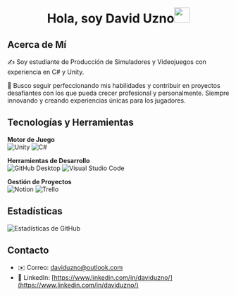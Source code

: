 <h1 align="center">Hola, soy David Uzno<img src="https://media.giphy.com/media/hvRJCLFzcasrR4ia7z/giphy.gif" width="35"></h1>

## Acerca de Mí
✍️ Soy estudiante de Producción de Simuladores y Videojuegos con experiencia en C# y Unity.

🎯 Busco seguir perfeccionando mis habilidades y contribuir en proyectos desafiantes con los que pueda crecer profesional y personalmente. Siempre innovando y creando experiencias únicas para los jugadores.

## Tecnologías y Herramientas
**Motor de Juego**<br>
![Unity](https://img.shields.io/badge/Unity-black?logo=unity&style=for-the-badge)
![C#](https://img.shields.io/badge/C%23-blue?logo=c-sharp&style=for-the-badge)

**Herramientas de Desarrollo**<br>
![GitHub Desktop](https://img.shields.io/badge/GitHub%20Desktop-6e5494?logo=github&style=for-the-badge)
![Visual Studio Code](https://img.shields.io/badge/VS%20Code-007ACC?logo=visualstudiocode&style=for-the-badge)

**Gestión de Proyectos**<br>
![Notion](https://img.shields.io/badge/Notion-000000?logo=notion&style=for-the-badge)
![Trello](https://img.shields.io/badge/Trello-0079BF?logo=trello&style=for-the-badge)

## Estadísticas
![Estadísticas de GitHub](https://github-readme-stats.vercel.app/api?username=david-uzno&show_icons=true&theme=transparent&locale=es)

## Contacto
- ✉️ Correo: [daviduzno@outlook.com](mailto:daviduzno@outlook.com)
- 💼 LinkedIn: [https://www.linkedin.com/in/daviduzno/](https://www.linkedin.com/in/daviduzno/)
